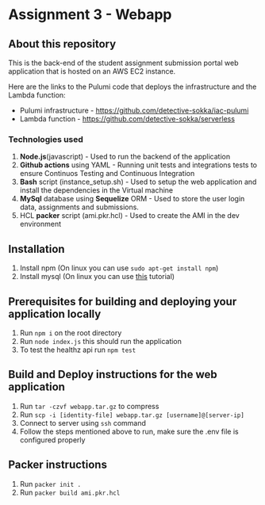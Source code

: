 # Assignment 3 - Webapp

## About this repository

This is the back-end of the student assignment submission portal web application that is hosted on an AWS EC2 instance. 

Here are the links to the Pulumi code that deploys the infrastructure and the Lambda function:
- Pulumi infrastructure - https://github.com/detective-sokka/iac-pulumi
- Lambda function - https://github.com/detective-sokka/serverless

### Technologies used
1. **Node.js**(javascript) - Used to run the backend of the application
2. **Github actions** using YAML - Running unit tests and integrations tests to ensure Continuos Testing and Continuous Integration
3. **Bash** script (instance_setup.sh) - Used to setup the web application and install the dependencies in the Virtual machine
4. **MySql** database using **Sequelize** ORM - Used to store the user login data, assignments and submissions.
5. HCL **packer** script (ami.pkr.hcl) - Used to create the AMI in the dev environment

## Installation 
1. Install npm (On linux you can use `sudo apt-get install npm`)
2. Install mysql (On linux you can use [this](https://www.digitalocean.com/community/tutorials/how-to-install-mariadb-on-debian-11) tutorial)
   
## Prerequisites for building and deploying your application locally
1. Run `npm i` on the root directory
2. Run `node index.js` this should run the application
3. To test the healthz api run `npm test`

## Build and Deploy instructions for the web application
1. Run `tar -czvf webapp.tar.gz` to compress
2. Run `scp -i [identity-file] webapp.tar.gz [username]@[server-ip]`
3. Connect to server using `ssh` command
4. Follow the steps mentioned above to run, make sure the .env file is configured properly

## Packer instructions
1. Run `packer init .`
2. Run `packer build ami.pkr.hcl`
